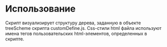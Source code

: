 # Использование

Скрипт визуализирует структуру дерева, заданную в объекте treeScheme скрипта customDefine.js. Сss-стили html файла используют имена тегов пользовательских html-элементов, определенных в скрипте.
